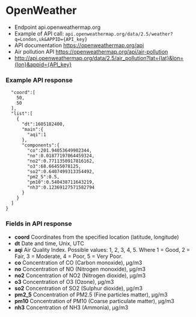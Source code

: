 # OpenWeather


- Endpoint api.openweathermap.org
- Example of API call:
`api.openweathermap.org/data/2.5/weather?q=London,uk&APPID={API_key}`
- API documentation https://openweathermap.org/api
- Air pollution API https://openweathermap.org/api/air-pollution
- http://api.openweathermap.org/data/2.5/air_pollution?lat={lat}&lon={lon}&appid={API_key}

### Example API response

```{
  "coord":[
    50,
    50
  ],
  "list":[
    {
      "dt":1605182400,
      "main":{
        "aqi":1
      },
      "components":{
        "co":201.94053649902344,
        "no":0.01877197064459324,
        "no2":0.7711350917816162,
        "o3":68.66455078125,
        "so2":0.6407499313354492,
        "pm2_5":0.5,
        "pm10":0.540438711643219,
        "nh3":0.12369127571582794
      }
    }
  ]
}
```
### Fields in API response

- **coord** Coordinates from the specified location (latitude, longitude)
- **dt** Date and time, Unix, UTC
- **aqi** Air Quality Index. Possible values: 1, 2, 3, 4, 5. Where 1 = Good, 2 = Fair, 3 = Moderate, 4 = Poor, 5 = Very Poor.
- **co** Сoncentration of CO (Carbon monoxide), μg/m3
- **no** Сoncentration of NO (Nitrogen monoxide), μg/m3
- **no2** Сoncentration of NO2 (Nitrogen dioxide), μg/m3
- **o3** Сoncentration of O3 (Ozone), μg/m3
- **so2** Сoncentration of SO2 (Sulphur dioxide), μg/m3
- **pm2_5** Сoncentration of PM2.5 (Fine particles matter), μg/m3
- **pm10** Сoncentration of PM10 (Coarse particulate matter), μg/m3
- **nh3** Сoncentration of NH3 (Ammonia), μg/m3
